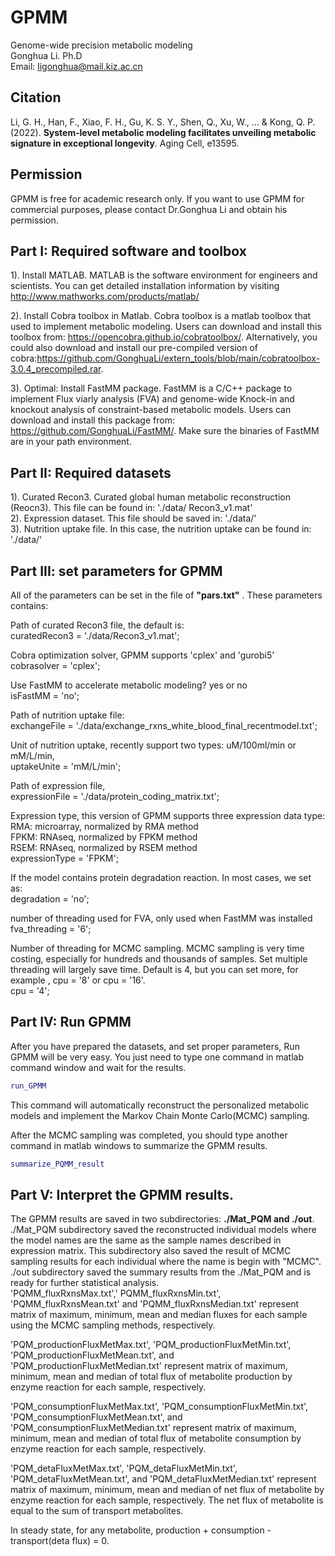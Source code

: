 # GPMM
Genome-wide precision metabolic modeling  
Gonghua Li. Ph.D  
Email: ligonghua@mail.kiz.ac.cn  

## Citation
Li, G. H., Han, F., Xiao, F. H., Gu, K. S. Y., Shen, Q., Xu, W., ... & Kong, Q. P. (2022). **System‐level metabolic modeling facilitates unveiling metabolic signature in exceptional longevity**. Aging Cell, e13595.

## Permission
GPMM is free for academic research only. If you want to use GPMM for commercial purposes, please contact Dr.Gonghua Li and obtain his permission.

## Part I: Required software and toolbox
1). Install MATLAB. MATLAB is the software environment for engineers and scientists. You can get detailed installation information by visiting http://www.mathworks.com/products/matlab/  

2). Install Cobra toolbox in Matlab.  Cobra toolbox is a matlab toolbox that used to implement metabolic modeling. Users can download and install this toolbox from:  https://opencobra.github.io/cobratoolbox/. Alternatively, you could also download and install our pre-compiled version of cobra:https://github.com/GonghuaLi/extern_tools/blob/main/cobratoolbox-3.0.4_precompiled.rar.

3). Optimal:  Install FastMM package. FastMM is a C/C++ package to implement Flux viarly analysis (FVA) and genome-wide Knock-in and  knockout analysis of constraint-based metabolic models.  Users can download and install this package from:  https://github.com/GonghuaLi/FastMM/. Make sure the binaries of FastMM are in your path environment.   


## Part II: Required datasets
1). Curated Recon3. Curated global human metabolic reconstruction (Reocn3). This file can be found in: './data/ Recon3_v1.mat'  
2). Expression dataset. This file should be saved in: './data/'  
3). Nutrition uptake file. In this case, the nutrition uptake can be found in: './data/'  


## Part III: set parameters for GPMM
All of the parameters can be set in the file of  **"pars.txt"** . These parameters contains:  

Path of curated Recon3 file, the default is:  
curatedRecon3 = './data/Recon3_v1.mat';  

Cobra optimization solver, GPMM supports  'cplex'  and 'gurobi5'  
cobrasolver = 'cplex';  

Use FastMM  to accelerate metabolic modeling?  yes or no  
isFastMM = 'no';  

Path of nutrition uptake file:  
exchangeFile = './data/exchange_rxns_white_blood_final_recentmodel.txt';  

Unit of nutrition uptake, recently support two types: uM/100ml/min  or mM/L/min,   
uptakeUnite = 'mM/L/min';  

Path of expression file,   
expressionFile = './data/protein_coding_matrix.txt';  

Expression type, this version of GPMM supports three expression data type:  
  RMA: microarray, normalized by RMA method  
  FPKM:  RNAseq, normalized by FPKM method  
  RSEM:  RNAseq, normalized by RSEM method  
expressionType = 'FPKM';  

If the model contains protein degradation reaction. In most cases, we set as:  
degradation = 'no';  

number of threading used for FVA, only used when FastMM was installed  
fva_threading = '6';  

Number of threading for MCMC sampling. MCMC sampling is very time costing, especially for hundreds and thousands of samples. Set multiple threading will largely save time. Default is 4, but you can set more, for example , cpu = '8' or cpu = '16'.  
cpu = '4';  

## Part IV: Run GPMM
After you have prepared the datasets, and set proper parameters, Run GPMM will be very easy. You just need to type one command in matlab command window and wait for the results.  

```matlab
run_GPMM
```

This command will automatically reconstruct the personalized metabolic models and implement the Markov Chain Monte Carlo(MCMC) sampling.  

After the MCMC sampling was completed, you should type another command in matlab windows to summarize the GPMM results.

```matlab
summarize_PQMM_result
```

## Part V: Interpret the GPMM results.
The GPMM results are saved in two subdirectories: **./Mat_PQM and ./out**.  
  ./Mat_PQM subdirectory saved the reconstructed individual models where the model names are the same as the sample names described in expression matrix. This subdirectory also saved the result of MCMC sampling results for each individual where the name is begin with "MCMC".  
  ./out subdirectory saved the summary results from the ./Mat_PQM and is ready for further statistical analysis.    
   'PQMM_fluxRxnsMax.txt',' PQMM_fluxRxnsMin.txt',  'PQMM_fluxRxnsMean.txt' and 'PQMM_fluxRxnsMedian.txt'  represent matrix of maximum, minimum, mean and median fluxes for each sample using the MCMC sampling methods, respectively.   
   
  'PQM_productionFluxMetMax.txt', 'PQM_productionFluxMetMin.txt', 'PQM_productionFluxMetMean.txt', and  'PQM_productionFluxMetMedian.txt' represent matrix of maximum, minimum, mean and median of total flux of metabolite production by enzyme reaction for each sample, respectively.   
  
   'PQM_consumptionFluxMetMax.txt', 'PQM_consumptionFluxMetMin.txt', 'PQM_consumptionFluxMetMean.txt', and  'PQM_consumptionFluxMetMedian.txt' represent matrix of maximum, minimum, mean and median of total flux of metabolite consumption by enzyme reaction for each sample, respectively.  
   
   'PQM_detaFluxMetMax.txt', 'PQM_detaFluxMetMin.txt', 'PQM_detaFluxMetMean.txt', and  'PQM_detaFluxMetMedian.txt' represent matrix of maximum, minimum, mean and median of net flux of metabolite by enzyme reaction for each sample, respectively. The net flux of metabolite is equal to the sum of transport metabolites.  
   
   In steady state, for any metabolite, production  +  consumption  -  transport(deta flux) = 0.

